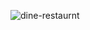 ![dine-restaurnt](https://user-images.githubusercontent.com/45871632/127150548-1036c89d-0b19-4779-a0d6-c6f32c90fa3d.gif)
